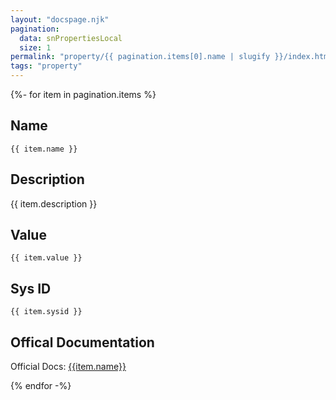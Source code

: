 ```yaml
---
layout: "docspage.njk"
pagination:
  data: snPropertiesLocal
  size: 1
permalink: "property/{{ pagination.items[0].name | slugify }}/index.html"
tags: "property"
---
```

{%- for item in pagination.items %}

  ## Name
  
  `{{ item.name }}`
  ## Description

  {{ item.description }}

  ## Value

  `{{ item.value }}`

  ## Sys ID

  `{{ item.sysid }}`

  ## Offical Documentation

  Official Docs: [{{item.name}}](https://docs.servicenow.com/search?q={{item.name}})

{% endfor -%}